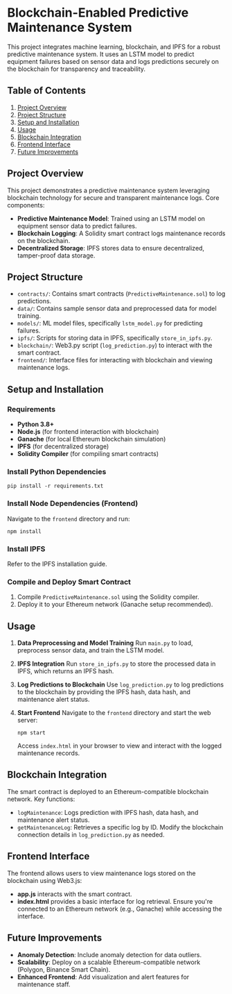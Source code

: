 # Blockchain-Enabled Predictive Maintenance System

This project integrates machine learning, blockchain, and IPFS for a robust predictive maintenance system. It uses an LSTM model to predict equipment failures based on sensor data and logs predictions securely on the blockchain for transparency and traceability.

## Table of Contents

1. [Project Overview](#project-overview)
2. [Project Structure](#project-structure)
3. [Setup and Installation](#setup-and-installation)
4. [Usage](#usage)
5. [Blockchain Integration](#blockchain-integration)
6. [Frontend Interface](#frontend-interface)
7. [Future Improvements](#future-improvements)

## Project Overview

This project demonstrates a predictive maintenance system leveraging blockchain technology for secure and transparent maintenance logs. Core components:

- **Predictive Maintenance Model**: Trained using an LSTM model on equipment sensor data to predict failures.
- **Blockchain Logging**: A Solidity smart contract logs maintenance records on the blockchain.
- **Decentralized Storage**: IPFS stores data to ensure decentralized, tamper-proof data storage.

## Project Structure

- `contracts/`: Contains smart contracts (`PredictiveMaintenance.sol`) to log predictions.
- `data/`: Contains sample sensor data and preprocessed data for model training.
- `models/`: ML model files, specifically `lstm_model.py` for predicting failures.
- `ipfs/`: Scripts for storing data in IPFS, specifically `store_in_ipfs.py`.
- `blockchain/`: Web3.py script (`log_prediction.py`) to interact with the smart contract.
- `frontend/`: Interface files for interacting with blockchain and viewing maintenance logs.

## Setup and Installation

### Requirements

- **Python 3.8+**
- **Node.js** (for frontend interaction with blockchain)
- **Ganache** (for local Ethereum blockchain simulation)
- **IPFS** (for decentralized storage)
- **Solidity Compiler** (for compiling smart contracts)

### Install Python Dependencies

```
pip install -r requirements.txt
```

### Install Node Dependencies (Frontend)

Navigate to the `frontend` directory and run:

```
npm install
```

### Install IPFS

Refer to the IPFS installation guide.

### Compile and Deploy Smart Contract

1. Compile `PredictiveMaintenance.sol` using the Solidity compiler.
2. Deploy it to your Ethereum network (Ganache setup recommended).

## Usage

1. **Data Preprocessing and Model Training**
   Run `main.py` to load, preprocess sensor data, and train the LSTM model.

2. **IPFS Integration**
   Run `store_in_ipfs.py` to store the processed data in IPFS, which returns an IPFS hash.

3. **Log Predictions to Blockchain**
   Use `log_prediction.py` to log predictions to the blockchain by providing the IPFS hash, data hash, and maintenance alert status.

4. **Start Frontend**
   Navigate to the `frontend` directory and start the web server:
   ```
   npm start
   ```
   Access `index.html` in your browser to view and interact with the logged maintenance records.

## Blockchain Integration

The smart contract is deployed to an Ethereum-compatible blockchain network. Key functions:

- `logMaintenance`: Logs prediction with IPFS hash, data hash, and maintenance alert status.
- `getMaintenanceLog`: Retrieves a specific log by ID.
  Modify the blockchain connection details in `log_prediction.py` as needed.

## Frontend Interface

The frontend allows users to view maintenance logs stored on the blockchain using Web3.js:

- **app.js** interacts with the smart contract.
- **index.html** provides a basic interface for log retrieval.
  Ensure you're connected to an Ethereum network (e.g., Ganache) while accessing the interface.

## Future Improvements

- **Anomaly Detection**: Include anomaly detection for data outliers.
- **Scalability**: Deploy on a scalable Ethereum-compatible network (Polygon, Binance Smart Chain).
- **Enhanced Frontend**: Add visualization and alert features for maintenance staff.
